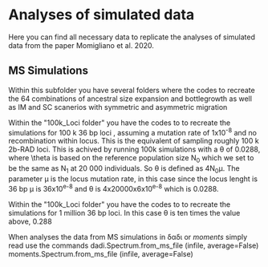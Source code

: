 # Analyses of simulated data

Here you can find all necessary data to replicate the analyses of simulated data from the paper Momigliano et al. 2020.

## MS Simulations

Within this subfolder you have several folders where the codes to recreate the 64 combinations of ancestral size expansion and bottlegrowth as well as IM and SC scanerios with symmetric and asymmetric migration

Within the "100k_Loci folder" you have the codes to to recreate the simulations for 100 k 36 bp loci , assuming a mutation rate of 1x10<sup>-8</sup> and no recombination within locus. This is the equivalent of sampling roughly 100 k 2b-RAD loci. This is achived by running 100k simulations with a &theta; of 0.0288, where \theta is based on the reference population size N<sub>0</sub> which we set to be the same as N<sub>1</sub> at 20 000 individuals.  So &theta; is defined as 4N<sub>0</sub>&mu;. The parameter &mu; is the locus mutation rate, in this case since the locus lenght is 36 bp &mu; is 36x10<sup>e-8</sup> and  &theta; is 4x20000x6x10<sup>e-8</sup> which is 0.0288.

Within the "100k_Loci folder" you have the codes to to recreate the simulations for 1 million 36 bp loci. In this case &theta; is ten times the value above, 0.288

When analyses the data from MS simulations in &delta;&alpha;&delta;&iota; or *moments* simply read use the commands
dadi.Spectrum.from_ms_file (infile, average=False)
moments.Spectrum.from_ms_file (infile, average=False)
